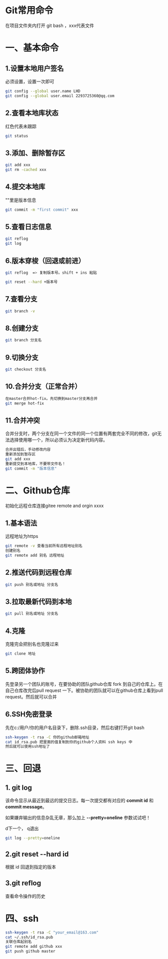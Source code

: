 # Git常用命令

在项目文件夹内打开 git bash ，xxx代表文件

# 一、基本命令

## 1.设置本地用户签名

必须设置，设置一次即可

```bash
git config --global user.name LHD
git config --global user.email 2293725360@qq.com
```

## 2.查看本地库状态

红色代表未跟踪

```bash
git status
```

## 3.添加、删除暂存区

```bash
git add xxx
git rm -cached xxx
```

## 4.提交本地库

""里是版本信息

```bash
git commit -m "first commit" xxx
```

## 5.查看日志信息

```bash
git reflog
git log
```

## 6.版本穿梭（回退或前进）

```bash
git reflog  => 复制版本号。shift + ins 粘贴
```

```bash
git reset --hard +版本号
```

## 7.查看分支

```bash
git branch -v
```

## 8.创建分支

```bash
git branch 分支名
```

## 9.切换分支

```bash
git checkout 分支名
```

## 10.合并分支（正常合并）

```bash
在master合并hot-fix。先切换到master分支再合并
git merge hot-fix
```

## 11.合并冲突

合并分支时，两个分支在同一个文件的同一个位置有两套完全不同的修改，git无法选择使用哪一个，所以必须认为决定新代码内容。

```bash
合并出错后，手动修改内容
重新添加到暂存区
git add xxx
重新提交到本地库，不要带文件名！
git commit -m "版本信息"  
```

# 二、Github仓库

初始化远程仓库连接gitee remote and orgin xxxx

## 1.基本语法

远程地址为https

```bash
git remote -v 查看当前所有远程地址别名
创建别名
git remote add 别名 远程地址
```

## 2.推送代码到远程仓库

```bash
git push 别名或地址 分支名
```

## 3.拉取最新代码到本地

```bash
git pull 别名或地址 分支名
```

## 4.克隆

克隆完会把别名也克隆过来

```bash
git clone 地址
```

## 5.跨团体协作

先登录另一个团队的账号，在要协助的团队github仓库 fork 到自己的仓库上。在自己仓库改完后pull request 一下。被协助的团队就可以在github仓库上看到pull request。然后就可以合并

## 6.SSH免密登录

先在c:/用户/你的用户名目录下，删除.ssh目录，然后右键打开git bash

```bash
ssh-keygen -t rsa -C 你的github邮箱地址
cat id_rsa.pub 把里面的值复制到你的github个人资料 ssh keys 中
然后就可以使用ssh地址了
```

# 三、回退

## 1. git log

该命令显示从最近到最远的提交日志。每一次提交都有对应的 **commit id** 和 **commit message**。

如果嫌弃输出的信息杂乱无章，那么加上 **--pretty=oneline** 参数试试吧！ 

d下一个， q退出

```bash
git log --pretty=oneline
```

## 2.git reset --hard id

根据 id 回退到指定的版本

## 3.git reflog

查看命令操作的历史

# 四、ssh

```bash
ssh-keygen -t rsa -C "your_email@163.com" 
cat ~/.ssh/id_rsa.pub
关联仓库起别名
git remote add github xxx
git push github master
```

